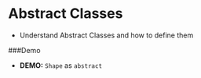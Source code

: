 # Abstract Classes

* Understand Abstract Classes and how to define them

###Demo
* __DEMO:__ ``Shape`` as ``abstract``
